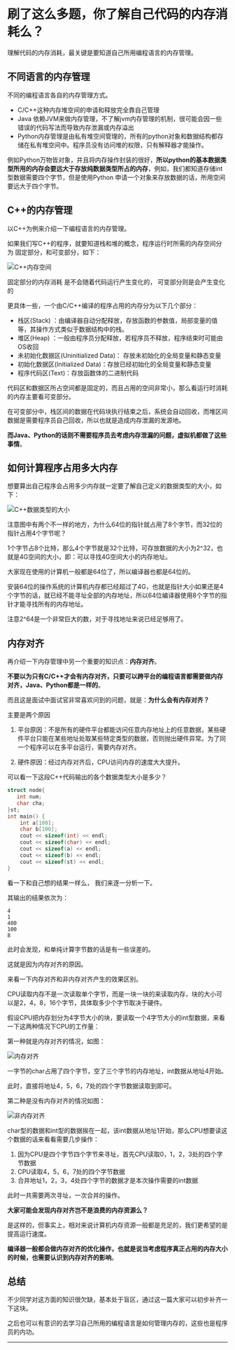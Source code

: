 
# 刷了这么多题，你了解自己代码的内存消耗么？

理解代码的内存消耗，最关键是要知道自己所用编程语言的内存管理。

## 不同语言的内存管理

不同的编程语言各自的内存管理方式。

* C/C++这种内存堆空间的申请和释放完全靠自己管理
* Java 依赖JVM来做内存管理，不了解jvm内存管理的机制，很可能会因一些错误的代码写法而导致内存泄漏或内存溢出
* Python内存管理是由私有堆空间管理的，所有的python对象和数据结构都存储在私有堆空间中。程序员没有访问堆的权限，只有解释器才能操作。

例如Python万物皆对象，并且将内存操作封装的很好，**所以python的基本数据类型所用的内存会要远大于存放纯数据类型所占的内存**，例如，我们都知道存储int型数据需要四个字节，但是使用Python 申请一个对象来存放数据的话，所用空间要远大于四个字节。

## C++的内存管理

以C++为例来介绍一下编程语言的内存管理。

如果我们写C++的程序，就要知道栈和堆的概念，程序运行时所需的内存空间分为 固定部分，和可变部分，如下：

![C++内存空间](https://code-thinking-1253855093.file.myqcloud.com/pics/20210309165950660.png)

固定部分的内存消耗 是不会随着代码运行产生变化的， 可变部分则是会产生变化的

更具体一些，一个由C/C++编译的程序占用的内存分为以下几个部分：

* 栈区(Stack) ：由编译器自动分配释放，存放函数的参数值，局部变量的值等，其操作方式类似于数据结构中的栈。
* 堆区(Heap) ：一般由程序员分配释放，若程序员不释放，程序结束时可能由OS收回
* 未初始化数据区(Uninitialized Data)： 存放未初始化的全局变量和静态变量
* 初始化数据区(Initialized Data)：存放已经初始化的全局变量和静态变量
* 程序代码区(Text)：存放函数体的二进制代码

代码区和数据区所占空间都是固定的，而且占用的空间非常小，那么看运行时消耗的内存主要看可变部分。

在可变部分中，栈区间的数据在代码块执行结束之后，系统会自动回收，而堆区间数据是需要程序员自己回收，所以也就是造成内存泄漏的发源地。

**而Java、Python的话则不需要程序员去考虑内存泄漏的问题，虚拟机都做了这些事情**。

## 如何计算程序占用多大内存

想要算出自己程序会占用多少内存就一定要了解自己定义的数据类型的大小，如下：

![C++数据类型的大小](https://code-thinking-1253855093.file.myqcloud.com/pics/20200804193045440.png)

注意图中有两个不一样的地方，为什么64位的指针就占用了8个字节，而32位的指针占用4个字节呢？

1个字节占8个比特，那么4个字节就是32个比特，可存放数据的大小为2^32，也就是4G空间的大小，即：可以寻找4G空间大小的内存地址。

大家现在使用的计算机一般都是64位了，所以编译器也都是64位的。

安装64位的操作系统的计算机内存都已经超过了4G，也就是指针大小如果还是4个字节的话，就已经不能寻址全部的内存地址，所以64位编译器使用8个字节的指针才能寻找所有的内存地址。

注意2^64是一个非常巨大的数，对于寻找地址来说已经足够用了。

## 内存对齐

再介绍一下内存管理中另一个重要的知识点：**内存对齐**。

**不要以为只有C/C++才会有内存对齐，只要可以跨平台的编程语言都需要做内存对齐，Java、Python都是一样的**。

而且这是面试中面试官非常喜欢问到的问题，就是：**为什么会有内存对齐？**

主要是两个原因

1. 平台原因：不是所有的硬件平台都能访问任意内存地址上的任意数据，某些硬件平台只能在某些地址处取某些特定类型的数据，否则抛出硬件异常。为了同一个程序可以在多平台运行，需要内存对齐。

2. 硬件原因：经过内存对齐后，CPU访问内存的速度大大提升。

可以看一下这段C++代码输出的各个数据类型大小是多少？

```CPP
struct node{
   int num;
   char cha;
}st;
int main() {
    int a[100];
    char b[100];
    cout << sizeof(int) << endl;
    cout << sizeof(char) << endl;
    cout << sizeof(a) << endl;
    cout << sizeof(b) << endl;
    cout << sizeof(st) << endl;
}
```

看一下和自己想的结果一样么， 我们来逐一分析一下。

其输出的结果依次为：

```
4
1
400
100
8
```

此时会发现，和单纯计算字节数的话是有一些误差的。

这就是因为内存对齐的原因。

来看一下内存对齐和非内存对齐产生的效果区别。

CPU读取内存不是一次读取单个字节，而是一块一块的来读取内存，块的大小可以是2，4，8，16个字节，具体取多少个字节取决于硬件。

假设CPU把内存划分为4字节大小的块，要读取一个4字节大小的int型数据，来看一下这两种情况下CPU的工作量：

第一种就是内存对齐的情况，如图：

![内存对齐](https://code-thinking-1253855093.file.myqcloud.com/pics/20200804193307347.png)

一字节的char占用了四个字节，空了三个字节的内存地址，int数据从地址4开始。

此时，直接将地址4，5，6，7处的四个字节数据读取到即可。

第二种是没有内存对齐的情况如图：

![非内存对齐](https://code-thinking-1253855093.file.myqcloud.com/pics/20200804193353926.png)

char型的数据和int型的数据挨在一起，该int数据从地址1开始，那么CPU想要读这个数据的话来看看需要几步操作：

1. 因为CPU是四个字节四个字节来寻址，首先CPU读取0，1，2，3处的四个字节数据
2. CPU读取4，5，6，7处的四个字节数据
3. 合并地址1，2，3，4处四个字节的数据才是本次操作需要的int数据

此时一共需要两次寻址，一次合并的操作。

**大家可能会发现内存对齐岂不是浪费的内存资源么？**

是这样的，但事实上，相对来说计算机内存资源一般都是充足的，我们更希望的是提高运行速度。

**编译器一般都会做内存对齐的优化操作，也就是说当考虑程序真正占用的内存大小的时候，也需要认识到内存对齐的影响**。


## 总结

不少同学对这方面的知识很欠缺，基本处于盲区，通过这一篇大家可以初步补齐一下这块。

之后也可以有意识的去学习自己所用的编程语言是如何管理内存的，这些也是程序员的内功。




-----------------------


